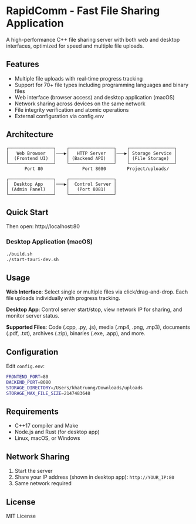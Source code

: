 # RapidComm - Fast File Sharing Application

A high-performance C++ file sharing server with both web and desktop interfaces, optimized for speed and multiple file uploads.

## Features

- Multiple file uploads with real-time progress tracking
- Support for 70+ file types including programming languages and binary files
- Web interface (browser access) and desktop application (macOS)
- Network sharing across devices on the same network
- File integrity verification and atomic operations
- External configuration via config.env

## Architecture

```
┌─────────────────┐    ┌─────────────────┐    ┌─────────────────┐
│   Web Browser   │───▶│   HTTP Server   │───▶│ Storage Service │
│  (Frontend UI)  │    │ (Backend API)   │    │ (File Storage)  │
└─────────────────┘    └─────────────────┘    └─────────────────┘
       Port 80               Port 8080        Project/uploads/

┌─────────────────┐    ┌─────────────────┐
│  Desktop App    │───▶│  Control Server │
│ (Admin Panel)   │    │   (Port 8081)   │
└─────────────────┘    └─────────────────┘
```

## Quick Start

Then open: http://localhost:80

### Desktop Application (macOS)

```bash
./build.sh
./start-tauri-dev.sh
```

## Usage

**Web Interface**: Select single or multiple files via click/drag-and-drop. Each file uploads individually with progress tracking.

**Desktop App**: Control server start/stop, view network IP for sharing, and monitor server status.

**Supported Files**: Code (.cpp, .py, .js), media (.mp4, .png, .mp3), documents (.pdf, .txt), archives (.zip), binaries (.exe, .app), and more.

## Configuration

Edit `config.env`:

```bash
FRONTEND_PORT=80
BACKEND_PORT=8080
STORAGE_DIRECTORY=/Users/khatruong/Downloads/uploads
STORAGE_MAX_FILE_SIZE=2147483648
```

## Requirements

- C++17 compiler and Make
- Node.js and Rust (for desktop app)
- Linux, macOS, or Windows

## Network Sharing

1. Start the server
2. Share your IP address (shown in desktop app): `http://YOUR_IP:80`
3. Same network required

## License

MIT License
